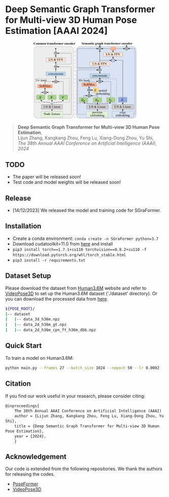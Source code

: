 # Deep Semantic Graph Transformer for Multi-view 3D Human Pose Estimation [AAAI 2024]

<p align="center"><img src="framework.png" width="65%" alt="" /></p>

> **Deep Semantic Graph Transformer for Multi-view 3D Human Pose Estimation**,        
> Lijun Zhang, Kangkang Zhou, Feng Lu, Xiang-Dong Zhou, Yu Shi,        
> *The 38th Annual AAAI Conference on Artificial Intelligence (AAAI), 2024*

## TODO
- The paper will be released soon!
- Test code and model weights will be released soon!

## Release
- [14/12/2023] We released the model and training code for SGraFormer.

## Installation

- Create a conda environment: ```conda create -n SGraFormer python=3.7```
- Download cudatoolkit=11.0 from [here](https://developer.nvidia.com/cuda-11.0-download-archive) and install 
- ```pip3 install torch==1.7.1+cu110 torchvision==0.8.2+cu110 -f https://download.pytorch.org/whl/torch_stable.html```
- ```pip3 install -r requirements.txt```

## Dataset Setup

Please download the dataset from [Human3.6M](http://vision.imar.ro/human3.6m/) website and refer to [VideoPose3D](https://github.com/facebookresearch/VideoPose3D) to set up the Human3.6M dataset ('./dataset' directory). 
Or you can download the processed data from [here](https://drive.google.com/drive/folders/1F_qbuZTwLJGUSib1oBUTYfOrLB6-MKrM?usp=sharing). 

```bash
${POSE_ROOT}/
|-- dataset
|   |-- data_3d_h36m.npz
|   |-- data_2d_h36m_gt.npz
|   |-- data_2d_h36m_cpn_ft_h36m_dbb.npz
```

## Quick Start
To train a model on Human3.6M:

```bash
python main.py --frames 27 --batch_size 1024 --nepoch 50 --lr 0.0002 
```

## Citation
If you find our work useful in your research, please consider citing:

    @inproceedings{
        The 38th Annual AAAI Conference on Artificial Intelligence (AAAI)
        author = {Lijun Zhang, Kangkang Zhou, Feng Lu, Xiang-Dong Zhou, Yu Shi},
        title = {Deep Semantic Graph Transformer for Multi-view 3D Human Pose Estimation},
        year = {2024},
        }
    

## Acknowledgement

Our code is extended from the following repositories. We thank the authors for releasing the codes. 

- [PoseFormer](https://github.com/zczcwh/PoseFormer)
- [VideoPose3D](https://github.com/facebookresearch/VideoPose3D)

